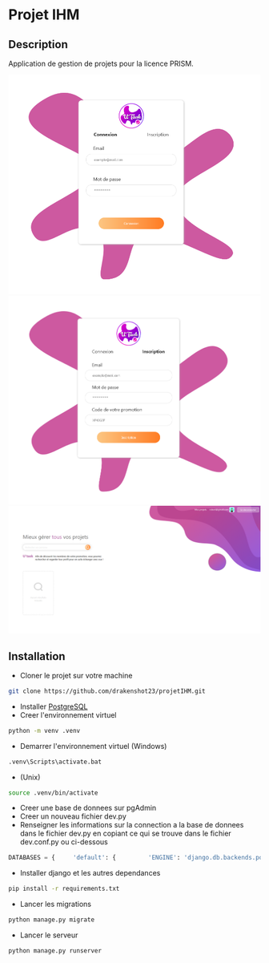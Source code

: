 # Projet IHM

## Description
Application de gestion de projets pour la licence PRISM.

<img src="utask_login.png" /> 
<img src="utask_register.png" />
<img src="utask_firsthalf_home.png" />

## Installation
- Cloner le projet sur votre machine
```bash
git clone https://github.com/drakenshot23/projetIHM.git
```
- Installer [PostgreSQL](https://www.enterprisedb.com/downloads/)
- Creer l'environnement virtuel
```bash
python -m venv .venv
```
- Demarrer l'environnement virtuel (Windows)
```bash
.venv\Scripts\activate.bat
```
- (Unix)
```bash
source .venv/bin/activate
```
- Creer une base de donnees sur pgAdmin
- Creer un nouveau fichier dev.py
- Renseigner les informations sur la connection a la base de donnees dans le fichier dev.py en copiant ce qui se trouve dans le fichier dev.conf.py ou ci-dessous 
```python
DATABASES = {     'default': {         'ENGINE': 'django.db.backends.postgresql',         'NAME': 'utaskdb',         'USER': '',         'PASSWORD': '',         'HOST': '127.0.0.1',         'PORT': '5432',     } }
```
- Installer django et les autres dependances
```bash
pip install -r requirements.txt
```
- Lancer les migrations
```bash
python manage.py migrate
```
- Lancer le serveur
```bash
python manage.py runserver
```
